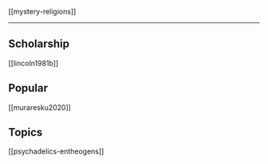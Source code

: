 [[mystery-religions]]

---
## Scholarship
[[lincoln1981b]]


## Popular
[[muraresku2020]]

## Topics
[[psychadelics-entheogens]]